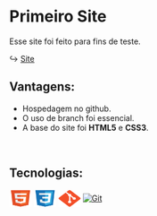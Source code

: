 # Primeiro Site
Esse site foi feito para fins de teste.

↪︎ [Site](https://dimitri-matheus.github.io/Website/)

## Vantagens:
- Hospedagem no github.
- O uso de branch foi essencial.
- A base do site foi **HTML5** e **CSS3**.

<div>
<div style="display: inline_block"><br>
  <h2>Tecnologias:</h2>
  <img align="center" alt="HTML" height="30" width="40" src="https://raw.githubusercontent.com/devicons/devicon/master/icons/html5/html5-original.svg">
  <img align="center" alt="CSS3" height="30" width="40" src="https://raw.githubusercontent.com/devicons/devicon/master/icons/css3/css3-original.svg">
  <img align="center" alt="Git" height="30" width="40" src="https://raw.githubusercontent.com/devicons/devicon/master/icons/git/git-original.svg">
  <a href="https://dimitri-matheus.github.io/Website/"><img align="center" alt="Git" height="50" width="50" src="https://octodex.github.com/images/pusheencat.png">
</div>
